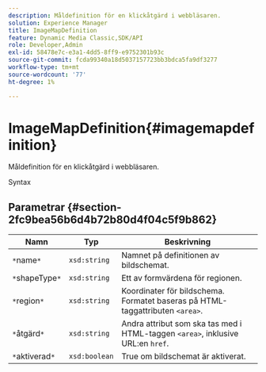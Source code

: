 ```yaml
---
description: Måldefinition för en klickåtgärd i webbläsaren.
solution: Experience Manager
title: ImageMapDefinition
feature: Dynamic Media Classic,SDK/API
role: Developer,Admin
exl-id: 58478e7c-e3a1-4dd5-8ff9-e9752301b93c
source-git-commit: fcda99340a18d5037157723bb3bdca5fa9df3277
workflow-type: tm+mt
source-wordcount: '77'
ht-degree: 1%

---
```


# ImageMapDefinition{#imagemapdefinition}

Måldefinition för en klickåtgärd i webbläsaren.

Syntax

## Parametrar {#section-2fc9bea56b6d4b72b80d4f04c5f9b862}

| Namn | Typ | Beskrivning |
|---|---|---|
| `*`name`*` | `xsd:string` | Namnet på definitionen av bildschemat. |
| `*`shapeType`*` | `xsd:string` | Ett av formvärdena för regionen. |
| `*`region`*` | `xsd:string` | Koordinater för bildschema. Formatet baseras på HTML-taggattributen `<area>`. |
| `*`åtgärd`*` | `xsd:string` | Andra attribut som ska tas med i HTML-taggen `<area>`, inklusive URL:en `href`. |
| `*`aktiverad`*` | `xsd:boolean` | True om bildschemat är aktiverat. |
